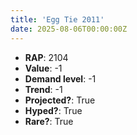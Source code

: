 ```yaml
---
title: 'Egg Tie 2011'
date: 2025-08-06T00:00:00Z
---
```

- **RAP**: 2104
- **Value**: -1
- **Demand level**: -1
- **Trend**: -1
- **Projected?**: True
- **Hyped?**: True
- **Rare?**: True
